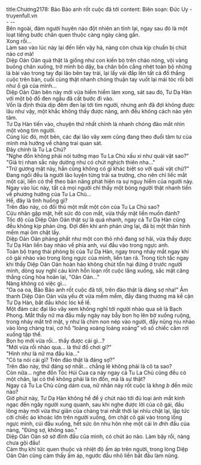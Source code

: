title:Chương2178: Bảo Bảo anh rốt cuộc đã tới
content:
Biên soạn: Đức Uy - truyenfull.vn<br>- --<br>Bên ngoài, đám người huyên náo đột nhiên an tĩnh lại, ngay sau đó là một loạt tiếng bước chân quen thuộc càng ngày càng gần.<br>Xong rồi...<br>Làm sao vào lúc này lại đến liền vậy hả, nàng còn chưa kịp chuẩn bị chút nào cơ mà!<br>Diệp Oản Oản quả thật là giống như con kiến bò trên chảo nóng, vội vàng buông chân xuống, trở mình bò dậy, ba chân bốn cẳng nhét toàn bộ những lá bài vào trong tay đại lão bên tay trái, lại lấy vải đắp lên tất cả đồ thắng cuộc trên bàn, cuối cùng thật nhanh chóng thuận tay vuốt lại mái tóc rối bời như ổ gà của mình...<br>Diệp Oản Oản bên này mới vừa hiểm hiểm làm xong, sát sau đó, Tư Dạ Hàn với một bộ đồ đen ngầu đã cất bước đi vào.<br>Vốn là định thừa dịp đêm đen lại tới tìm người, nhưng anh đã đợi không được lâu như vậy, một khắc không thấy được nàng, anh đều không cách nào yên tâm.<br>Tư Dạ Hàn tiến vào, chuyện thứ nhất chính là nhanh chóng đảo mắt nhìn một vòng tìm người.<br>Cùng lúc đó, một bên, các đại lão vây xem cũng đang theo đuổi tâm tư của mình mà hướng về chàng trai quan sát.<br>Đây chính là Tu La Chủ?<br>"Nghe đồn không phải nói tướng mạo Tu La Chủ xấu xí như quái vật sao?"<br>"Giá trị nhan sắc này dường như có chút nghịch thiên nha..."<br>"Trừ gương mặt này, hẳn cũng không có gì khác biệt so với quái vật chứ?"<br>Đang ngồi đều là người lão luyện từng trải sa trường, cho nên chỉ liếc mắt một cái, liền có thể theo bản năng phát hiện ra sự nguy hiểm của người này.<br>Ngay vào lúc này, tất cả mọi người chỉ thấy một bóng người thật nhanh tiến về phương hướng của Tu La Chủ...<br>Hể, đây là tình huống gì?<br>Trên đảo này, có đối thủ một mất một còn của Tu La Chủ sao?<br>Cừu nhân gặp mặt, hết sức đỏ con mắt, vừa thấy mặt liền muốn đánh?<br>Tốc độ của Diệp Oản Oản thật sự là quá nhanh, ngay cả Tư Dạ Hàn cũng đều không kịp phản ứng. Đợi đến khi anh phản ứng lại, đã bị một thân hình mềm mại ôm chặt lấy.<br>Diệp Oản Oản phảng phất như một con thỏ nhỏ đang sợ hãi, vừa thấy được Tư Dạ Hàn liền bay nhào về phía anh, vui đầu vào trong ngực anh.<br>Toàn bộ trạng thái phòng bị của Tư Dạ Hàn, ngay trong nháy mắt ngay khi cô gái nhào vào trong lòng ngực của mình, liền tan rã. Trong tích tắc ngay khi thấy Diệp Oản Oản hoàn hảo không chút tổn hại đứng ở trước người mình, dòng suy nghĩ cáu kỉnh hỗn loạn rốt cuộc lắng xuống, sắc mặt căng thẳng cũng hòa hoãn lại, "Oản Oản..."<br>Nàng không có việc gì...<br>"Oa oa oa, Bảo Bảo anh rốt cuộc đã tới, trên đảo thật là đáng sợ nha!" Âm thanh Diệp Oản Oản vừa yếu ớt vừa mềm mềm, đầy đáng thương mà kề cận Tư Dạ Hàn, bắt đầu khóc lóc kể lể.<br>Một đám các đại lão vây xem không nghĩ tới người nhào qua sẽ là Bạch Phong. Mắt thấy nữ ma đầu mấy ngày nay bẫy bọn họ lên bờ xuống ruộng, trong nháy mắt trở mặt, y như là chim non nép vào người, đầy nũng nịu nhào vào lòng chàng trai, cơ hồ “loảng xoảng loảng xoảng” vô số chiếc cằm rơi xuống tập thể.<br>Bọn họ mới vừa rồi... thấy được cái gì...?<br>"Mới vừa rồi nhào qua... là thứ đồ chơi gì?"<br>"Hình như là nữ ma đầu kia..."<br>"Cô ta nói cái gì? Trên đảo thật là đáng sợ?"<br>Trên đảo này, thứ đáng sợ nhất... chẳng lẽ không phải là cô ta sao?<br>Còn nữa... nghe đồn Tóc Húi Cua ca này ngay cả Tu La Chủ cũng đều có một chân, lại có thể không phải là tin đồn, mà là sự thật?<br>Ngay cả Tu La Chủ cũng dám cua, nữ nhân này rốt cuộc là kh*ng b* đến mức nào?<br>Giờ phút này, Tư Dạ Hàn không hề để ý chút nào tới đủ loại ánh mắt kinh ngạc đến ngây người xung quanh, sau khi nghe được lời của cô gái, đầu lông mày mới vừa thư giãn của chàng trai nhất thời lại nhíu chặt lại, lập tức cởi chiếc áo khoác lớn trên người xuống, ôm chặt cô gái vào trong lồng ngực mình, cúi đầu xuống, hết sức ôn nhu hôn nhẹ một cái l*n đ*nh đầu của nàng, "Đừng sợ, không sao."<br>Diệp Oản Oản sờ sờ đỉnh đầu của mình, có chút ảo não. Làm bậy rồi, nàng chưa gội đầu!<br>Cảm thụ khí tức quen thuộc và nhiệt độ ấm áp trên người, trong lòng Diệp Oản Oản cũng cảm thấy ấm áp, ngước đầu nhỏ liền bắt đầu làm nũng.
